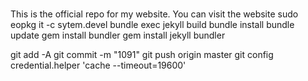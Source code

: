# 
This is the official repo for my website.
You can visit the website
sudo eopkg it -c sytem.devel
bundle exec jekyll build
bundle install
bundle update
gem install bundler
gem install jekyll bundler

git add -A
git commit -m "1091"
git push origin master
git config credential.helper 'cache --timeout=19600'


